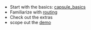 - Start with the basics: [capsule_basics](https://github.com/iosio/capsule/tree/master/docs/basics) 
- Familiarize with [routing](https://github.com/iosio/capsule/tree/master/docs/routing)
- Check out the extras
- scope out the [demo](https://github.com/iosio/capsule/tree/master/demo/src)
